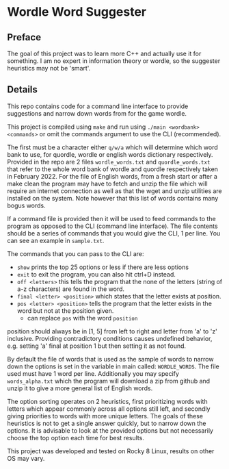 # Wordle Word Suggester

## Preface
The goal of this project was to learn more C++ and actually use it for something. I am no expert in information theory or wordle, so the suggester heuristics may not be 'smart'.

## Details

This repo contains code for a command line interface to provide suggestions and narrow down words from for the game wordle.

This project is compiled using `make` and run using `./main <wordbank> <commands>` or omit the commands argument to use the CLI (recommended).

The first must be a character either `q/w/a` which will determine which word bank to use, for quordle, wordle or english words dictionary respectively.
Provided in the repo are 2 files `wordle_words.txt` and `quordle_words.txt` that refer to the whole word bank of wordle and quordle respectively taken in February 2022.
For the file of English words, from a fresh start or after a make clean the program may have to fetch and unzip the file which will require an internet connection as well as that the wget and unzip utilities are installed on the system.
Note however that this list of words contains many bogus words.

If a command file is provided then it will be used to feed commands to the program as opposed to the CLI (command line interface).
The file contents should be a series of commands that you would give the CLI, 1 per line. You can see an example in `sample.txt`.

The commands that you can pass to the CLI are:
- `show` prints the top 25 options or less if there are less options
- `exit` to exit the program, you can also hit ctrl+D instead.
- `off <letters>` this tells the program that the none of the letters (string of a-z characters) are found in the word.
- `final <letter> <position>` which states that the letter exists at position.
- `pos <letter> <position>` tells the program that the letter exists in the word but not at the position given.
  - can replace `pos` with the word `position`

position should always be in [1, 5] from left to right and letter from 'a' to 'z' inclusive.
Providing contradictory conditions causes undefined behavior, e.g. setting 'a' final at position 1 but then setting it as not found.

By default the file of words that is used as the sample of words to narrow down the options is set in the variable in main called: `WORDLE_WORDS`.
The file used must have 1 word per line.
Additionally you may specify `words_alpha.txt` which the program will download a zip from github and unzip it to give a more general list of English words.

The option sorting operates on 2 heuristics, first prioritizing words with letters which appear commonly across all options still left, and secondly giving priorities to words with more unique letters.
The goals of these heuristics is not to get a single answer quickly, but to narrow down the options.
It is advisable to look at the provided options but not necessarily choose the top option each time for best results.

This project was developed and tested on Rocky 8 Linux, results on other OS may vary.


